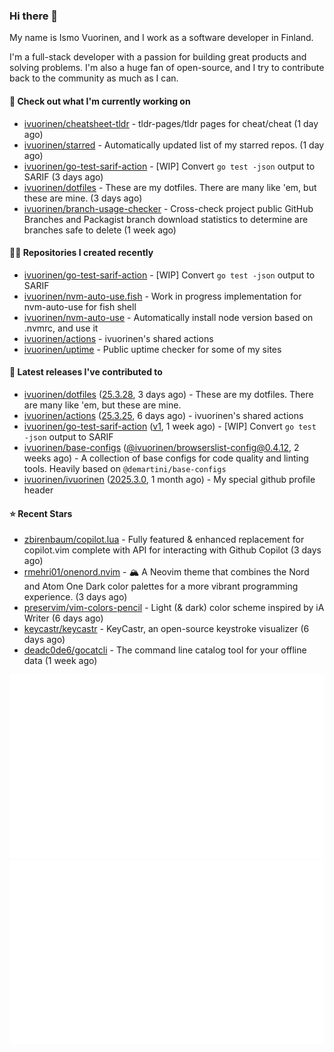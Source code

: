 
### Hi there 👋

My name is Ismo Vuorinen, and I work as a software developer in Finland.

I'm a full-stack developer with a passion for building great products and solving problems.
I'm also a huge fan of open-source, and I try to contribute back to the community as much as I can.

#### 👷 Check out what I'm currently working on

- [ivuorinen/cheatsheet-tldr](https://github.com/ivuorinen/cheatsheet-tldr) - tldr-pages/tldr pages for cheat/cheat (1 day ago)
- [ivuorinen/starred](https://github.com/ivuorinen/starred) - Automatically updated list of my starred repos. (1 day ago)
- [ivuorinen/go-test-sarif-action](https://github.com/ivuorinen/go-test-sarif-action) - [WIP] Convert `go test -json` output to SARIF (3 days ago)
- [ivuorinen/dotfiles](https://github.com/ivuorinen/dotfiles) - These are my dotfiles. There are many like &#39;em, but these are mine. (3 days ago)
- [ivuorinen/branch-usage-checker](https://github.com/ivuorinen/branch-usage-checker) - Cross-check project public GitHub Branches and Packagist branch download statistics to determine are branches safe to delete (1 week ago)

#### 👨‍💻 Repositories I created recently

- [ivuorinen/go-test-sarif-action](https://github.com/ivuorinen/go-test-sarif-action) - [WIP] Convert `go test -json` output to SARIF
- [ivuorinen/nvm-auto-use.fish](https://github.com/ivuorinen/nvm-auto-use.fish) - Work in progress implementation for nvm-auto-use for fish shell
- [ivuorinen/nvm-auto-use](https://github.com/ivuorinen/nvm-auto-use) - Automatically install node version based on .nvmrc, and use it
- [ivuorinen/actions](https://github.com/ivuorinen/actions) - ivuorinen&#39;s shared actions
- [ivuorinen/uptime](https://github.com/ivuorinen/uptime) - Public uptime checker for some of my sites

#### 🚀 Latest releases I've contributed to

- [ivuorinen/dotfiles](https://github.com/ivuorinen/dotfiles) ([25.3.28](https://github.com/ivuorinen/dotfiles/releases/tag/25.3.28), 3 days ago) - These are my dotfiles. There are many like &#39;em, but these are mine.
- [ivuorinen/actions](https://github.com/ivuorinen/actions) ([25.3.25](https://github.com/ivuorinen/actions/releases/tag/25.3.25), 6 days ago) - ivuorinen&#39;s shared actions
- [ivuorinen/go-test-sarif-action](https://github.com/ivuorinen/go-test-sarif-action) ([v1](https://github.com/ivuorinen/go-test-sarif-action/releases/tag/v1), 1 week ago) - [WIP] Convert `go test -json` output to SARIF
- [ivuorinen/base-configs](https://github.com/ivuorinen/base-configs) ([@ivuorinen/browserslist-config@0.4.12](https://github.com/ivuorinen/base-configs/releases/tag/%40ivuorinen/browserslist-config%400.4.12), 2 weeks ago) - A collection of base configs for code quality and linting tools. Heavily based on `@demartini/base-configs`
- [ivuorinen/ivuorinen](https://github.com/ivuorinen/ivuorinen) ([2025.3.0](https://github.com/ivuorinen/ivuorinen/releases/tag/2025.3.0), 1 month ago) - My special github profile header

#### ⭐ Recent Stars

- [zbirenbaum/copilot.lua](https://github.com/zbirenbaum/copilot.lua) - Fully featured &amp; enhanced replacement for copilot.vim complete with API for interacting with Github Copilot (3 days ago)
- [rmehri01/onenord.nvim](https://github.com/rmehri01/onenord.nvim) - 🏔️ A Neovim theme that combines the Nord and Atom One Dark color palettes for a more vibrant programming experience. (3 days ago)
- [preservim/vim-colors-pencil](https://github.com/preservim/vim-colors-pencil) - Light (&amp; dark) color scheme inspired by iA Writer (6 days ago)
- [keycastr/keycastr](https://github.com/keycastr/keycastr) - KeyCastr, an open-source keystroke visualizer (6 days ago)
- [deadc0de6/gocatcli](https://github.com/deadc0de6/gocatcli) - The command line catalog tool for your offline data (1 week ago)



<picture>
  <source srcset="https://raw.githubusercontent.com/ivuorinen/github-stats/master/generated/overview.svg#gh-dark-mode-only" media="(prefers-color-scheme: dark)" />
  <img src="https://raw.githubusercontent.com/ivuorinen/github-stats/master/generated/overview.svg#gh-light-mode-only" alt="Overview of my activity" />
</picture>
<picture>
  <source srcset="https://raw.githubusercontent.com/ivuorinen/github-stats/master/generated/languages.svg#gh-dark-mode-only" media="(prefers-color-scheme: dark)" />
  <img src="https://raw.githubusercontent.com/ivuorinen/github-stats/master/generated/languages.svg#gh-light-mode-only" alt="Languages I have been using" />
</picture>


